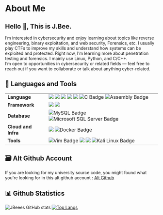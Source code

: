 <div align="center">
<h1 style="text-align:left;">About Me</h1>

</div>

<div>

<h2>Hello 👋, This is J.Bee.  </h2>

I’m interested in cybersecurity and enjoy learning about topics like reverse engineering, binary exploitation, and web security, Forensics, etc.
I usually play CTFs to improve my skills and understand how systems can be exploited and protected.
Right now, I’m learning more about penetration testing and forensics.
I mainly use Linux, Python, and C/C++.  
I’m open to opportunities in cybersecurity or related fields — feel free to reach out if you want to collaborate or talk about anything cyber-related.
</div>


<h2 align="left">🧰 Languages and Tools</h2>

<table>
  <tr>
    <td><b>Language</b></td>
    <td>
      <img src="https://img.shields.io/badge/PHP-777BB4?style=for-the-badge&logo=php&logoColor=white">
      <img src="https://img.shields.io/badge/Kotlin-0095D5?&style=for-the-badge&logo=kotlin&logoColor=white">
      <img src="https://img.shields.io/badge/Java-ED8B00?style=for-the-badge&logo=openjdk&logoColor=white">
      <img src="https://img.shields.io/badge/C%2B%2B-00599C?style=for-the-badge&logo=c%2B%2B&logoColor=white">
      <img src="https://img.shields.io/badge/Python-14354C?style=for-the-badge&logo=python&logoColor=white">
<img src="https://img.shields.io/badge/C-A8B9CC?logo=c&logoColor=white&style=for-the-badge" alt="C Badge">
      <img src="https://img.shields.io/badge/Assembly-007AAC?logo=amd&logoColor=white&style=for-the-badge" alt="Assembly Badge" >
    </td>
  </tr>
  <tr>
    <td><b>Framework</b></td>
    <td>
      <img src="https://img.shields.io/badge/Laravel-FF2D20?style=for-the-badge&logo=laravel&logoColor=white">
      <img src="https://img.shields.io/badge/Tailwind_CSS-38B2AC?style=for-the-badge&logo=tailwind-css&logoColor=white">
    </td>
  </tr>
  <tr>
    <td><b>Database</b></td>
    <td>
<img src="https://img.shields.io/badge/MySQL-4479A1?style=for-the-badge&logo=mysql&logoColor=white" alt="MySQL Badge">
        <img src="https://img.shields.io/badge/Microsoft_SQL_Server-1B1B1B?logo=microsoftsqlserver&logoColor=CC2927&style=for-the-badge" alt="Microsoft SQL Server Badge">
    </td>
  </tr>
  <tr>
    <td><b>Cloud and Infra</b></td>
    <td>
                <img src="https://img.shields.io/badge/Firebase-039BE5?style=for-the-badge&logo=Firebase&logoColor=white">
      <img src="https://img.shields.io/badge/Docker-2496ED?logo=docker&logoColor=fff&style=for-the-badge" 
      alt="Docker Badge"></img>
    </td>
  </tr>
  <tr>
    <td><b>Tools</b></td>
    <td>
<img src="https://img.shields.io/badge/Vim-1B1B1B?logo=vim&logoColor=019733&style=for-the-badge" alt="Vim Badge">            
      <img src="https://img.shields.io/badge/Visual_Studio_Code-0078D4?style=for-the-badge&logo=visual%20studio%20code&logoColor=white">
      <img src="https://img.shields.io/badge/VirtualBox-183A61?logo=virtualbox&logoColor=white&style=for-the-badge">
<img src="https://img.shields.io/badge/Kali_Linux-0D1017?logo=kalilinux&logoColor=4BAEE4&style=for-the-badge" alt="Kali Linux Badge">
</td>
  </tr>
</table>


<h2>🗃️ Alt Github Account </h2>

<p style="font-size:14px;">
If you are looking for my university source code, you might found what you're looking for in this alt github account : <a href="https://github.com/JBeees">Alt Github</a>
</p>


<h2>📊 Github Statistics </h2>  
  
![JBeees GitHub stats](https://github-readme-stats.vercel.app/api?username=JBeees&show_iconstrue&theme=holi)
[![Top Langs](https://github-readme-stats.vercel.app/api/top-langs/?username=JBeees&layout=compact&theme=holi)](https://github-readme-stats.vercel.app/api/top-langs/?username=JBeees&theme=neon&layout=compact)
